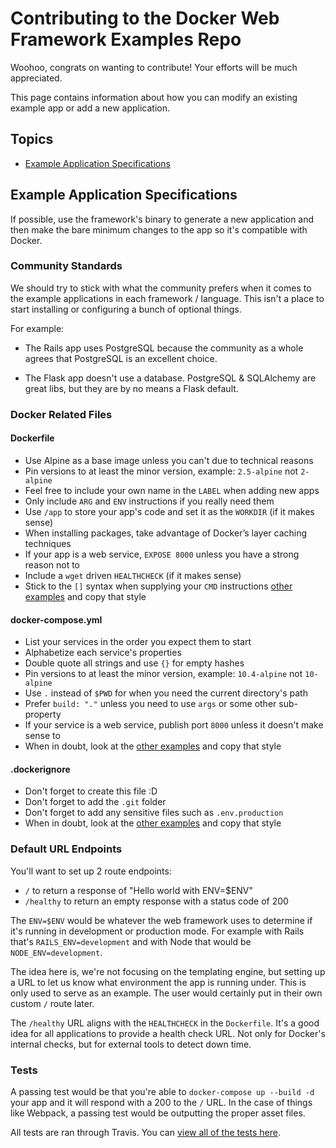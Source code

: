 # Contributing to the Docker Web Framework Examples Repo

Woohoo, congrats on wanting to contribute! Your efforts will be much appreciated.

This page contains information about how you can modify an existing example app
or add a new application.

## Topics

- [Example Application Specifications](#example-application-specifications)

## Example Application Specifications

If possible, use the framework's binary to generate a new application and then
make the bare minimum changes to the app so it's compatible with Docker.

### Community Standards

We should try to stick with what the community prefers when it comes to the
example applications in each framework / language. This isn't a place to start
installing or configuring a bunch of optional things.

For example:

- The Rails app uses PostgreSQL because the community as a whole agrees that
PostgreSQL is an excellent choice.

- The Flask app doesn't use a database. PostgreSQL &amp; SQLAlchemy are great
libs, but they are by no means a Flask default.

### Docker Related Files

#### Dockerfile

- Use Alpine as a base image unless you can't due to technical reasons
- Pin versions to at least the minor version, example: `2.5-alpine` not `2-alpine`
- Feel free to include your own name in the `LABEL` when adding new apps
- Only include `ARG` and `ENV` instructions if you really need them
- Use `/app` to store your app's code and set it as the `WORKDIR` (if it makes sense)
- When installing packages, take advantage of Docker’s layer caching techniques
- If your app is a web service, `EXPOSE 8000` unless you have a strong reason not to
- Include a `wget` driven `HEALTHCHECK` (if it makes sense)
- Stick to the `[]` syntax when supplying your `CMD` instructions
[other examples](https://github.com/nickjj/docker-web-framework-examples/blob/master/rails/Dockerfile)
and copy that style

#### docker-compose.yml

- List your services in the order you expect them to start
- Alphabetize each service's properties
- Double quote all strings and use `{}` for empty hashes
- Pin versions to at least the minor version, example: `10.4-alpine` not `10-alpine`
- Use `.` instead of `$PWD` for when you need the current directory's path
- Prefer `build: "."` unless you need to use `args` or some other sub-property
- If your service is a web service, publish port `8000` unless it doesn't make sense to
- When in doubt, look at the
[other examples](https://github.com/nickjj/docker-web-framework-examples/blob/master/rails/docker-compose.yml)
and copy that style

#### .dockerignore

- Don't forget to create this file :D
- Don't forget to add the `.git` folder
- Don't forget to add any sensitive files such as `.env.production`
- When in doubt, look at the
[other examples](https://github.com/nickjj/docker-web-framework-examples/blob/master/rails/.dockerignore)
and copy that style

### Default URL Endpoints

You'll want to set up 2 route endpoints:

- `/` to return a response of "Hello world with ENV=$ENV"
- `/healthy` to return an empty response with a status code of 200

The `ENV=$ENV` would be whatever the web framework uses to determine if it's
running in development or production mode. For example with Rails that's
`RAILS_ENV=development` and with Node that would be `NODE_ENV=development`.

The idea here is, we're not focusing on the templating engine, but setting up
a URL to let us know what environment the app is running under. This is only
used to serve as an example. The user would certainly put in their own
custom `/` route later.

The `/healthy` URL aligns with the `HEALTHCHECK` in the `Dockerfile`. It's a
good idea for all applications to provide a health check URL. Not only for
Docker's internal checks, but for external tools to detect down time.

### Tests

A passing test would be that you're able to `docker-compose up --build -d` your
app and it will respond with a 200 to the `/` URL. In the case of things like
Webpack, a passing test would be outputting the proper asset files.

All tests are ran through Travis. You can
[view all of the tests here](https://github.com/nickjj/docker-web-framework-examples/blob/master/.travis.yml).
